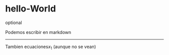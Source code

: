 # hello-World
optional

Podemos escribir en markdown
***

Tambien ecuaciones$x_1$
(aunque no se vean)
